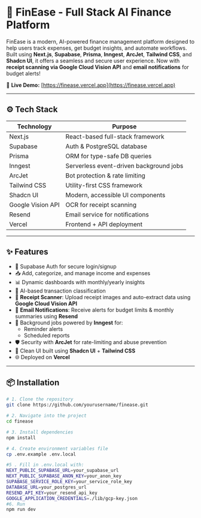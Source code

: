# 💸 FinEase - Full Stack AI Finance Platform

FinEase is a modern, AI-powered finance management platform designed to help users track expenses, get budget insights, and automate workflows. Built using **Next.js**, **Supabase**, **Prisma**, **Inngest**, **ArcJet**, **Tailwind CSS**, and **Shadcn UI**, it offers a seamless and secure user experience. Now with **receipt scanning via Google Cloud Vision API** and **email notifications** for budget alerts!

🚀 **Live Demo:** [https://finease.vercel.app](https://finease.vercel.app)

---

## ⚙️ Tech Stack

| Technology         | Purpose                                        |
|--------------------|------------------------------------------------|
| Next.js            | React-based full-stack framework               |
| Supabase           | Auth & PostgreSQL database                     |
| Prisma             | ORM for type-safe DB queries                   |
| Inngest            | Serverless event-driven background jobs        |
| ArcJet             | Bot protection & rate limiting                 |
| Tailwind CSS       | Utility-first CSS framework                    |
| Shadcn UI          | Modern, accessible UI components               |
| Google Vision API  | OCR for receipt scanning                       |
| Resend             | Email service for notifications                |
| Vercel             | Frontend + API deployment                      |

---

## ✨ Features

- 🔐 Supabase Auth for secure login/signup
- 📥 Add, categorize, and manage income and expenses
- 📊 Dynamic dashboards with monthly/yearly insights
- 🤖 AI-based transaction classification
- 🧾 **Receipt Scanner**: Upload receipt images and auto-extract data using **Google Cloud Vision API**
- 📧 **Email Notifications**: Receive alerts for budget limits & monthly summaries using **Resend**
- 🔁 Background jobs powered by **Inngest** for:
  - Reminder alerts
  - Scheduled reports
- 🛡️ Security with **ArcJet** for rate-limiting and abuse prevention
- 🎨 Clean UI built using **Shadcn UI** + **Tailwind CSS**
- 🌐 Deployed on **Vercel**

---

## 📦 Installation

```bash
# 1. Clone the repository
git clone https://github.com/yourusername/finease.git

# 2. Navigate into the project
cd finease

# 3. Install dependencies
npm install

# 4. Create environment variables file
cp .env.example .env.local

#5 . Fill in .env.local with:
NEXT_PUBLIC_SUPABASE_URL=your_supabase_url
NEXT_PUBLIC_SUPABASE_ANON_KEY=your_anon_key
SUPABASE_SERVICE_ROLE_KEY=your_service_role_key
DATABASE_URL=your_postgres_url
RESEND_API_KEY=your_resend_api_key
GOOGLE_APPLICATION_CREDENTIALS=./lib/gcp-key.json
#6. Run
npm run dev


